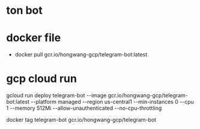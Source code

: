 # ton bot


# docker file
- docker pull gcr.io/hongwang-gcp/telegram-bot:latest


# gcp cloud run

gcloud run deploy telegram-bot --image gcr.io/hongwang-gcp/telegram-bot:latest  --platform managed  --region us-central1  --min-instances 0  --cpu 1  --memory 512Mi  --allow-unauthenticated --no-cpu-throttling


  docker tag telegram-bot gcr.io/hongwang-gcp/telegram-bot
